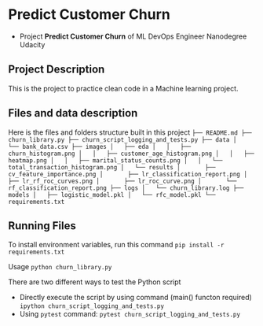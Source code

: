 # Predict Customer Churn

- Project **Predict Customer Churn** of ML DevOps Engineer Nanodegree Udacity

## Project Description
This is the project to practice clean code in a Machine learning project.
## Files and data description
Here is the files and folders structure built in this project
`
├── README.md
├── churn_library.py
├── churn_script_logging_and_tests.py
├── data
│   └── bank_data.csv
├── images
│   ├── eda
│   │   ├── churn_histogram.png
│   │   ├── customer_age_histogram.png
│   │   ├── heatmap.png
│   │   ├── marital_status_counts.png
│   │   └── total_transaction_histogram.png
│   └── results
│       ├── cv_feature_importance.png
│       ├── lr_classification_report.png
│       ├── lr_rf_roc_curves.png
│       ├── lr_roc_curve.png
│       └── rf_classification_report.png
├── logs
│   └── churn_library.log
├── models
│   ├── logistic_model.pkl
│   └── rfc_model.pkl
└── requirements.txt
`

## Running Files
To install environment variables, run this command
`pip install -r requirements.txt`

Usage
`python churn_library.py`

There are two different ways to test the Python script
 - Directly execute the script by using command (main() functon required)
 `ipython churn_script_logging_and_tests.py`
 - Using `pytest` command:
 `pytest churn_script_logging_and_tests.py`